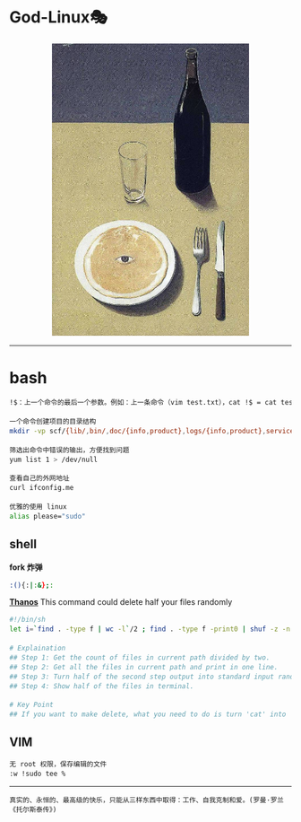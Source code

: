 # God-Linux🎭

<p align="center">
    <a href="https://en.wikipedia.org/wiki/The_Portrait_(Magritte)"><img src="../../../img/运维/Linux/God-Linux.jpg" width="70%"></a>
</p>

---

# bash

``` bash
!$：上一个命令的最后一个参数。例如：上一条命令（vim test.txt），cat !$ = cat test.txt

一个命令创建项目的目录结构
mkdir -vp scf/{lib/,bin/,doc/{info,product},logs/{info,product},service/deploy/{info,product}}

筛选出命令中错误的输出，方便找到问题
yum list 1 > /dev/null

查看自己的外网地址
curl ifconfig.me

优雅的使用 linux
alias please="sudo"
```

## shell

**fork 炸弹**
```bash
:(){:|:&};:
```

**[Thanos](https://github.com/hotvulcan/Thanos.sh)**
This command could delete half your files randomly
```bash
#!/bin/sh
let i=`find . -type f | wc -l`/2 ; find . -type f -print0 | shuf -z -n $i | xargs -0 -- cat

# Explaination
## Step 1: Get the count of files in current path divided by two.
## Step 2: Get all the files in current path and print in one line.
## Step 3: Turn half of the second step output into standard input randomly.
## Step 4: Show half of the files in terminal.

# Key Point
## If you want to make delete, what you need to do is turn 'cat' into 'rm'.
```

## VIM

``` bash
无 root 权限，保存编辑的文件
:w !sudo tee %
```

---

`真实的、永恒的、最高级的快乐，只能从三样东西中取得：工作、自我克制和爱。(罗曼·罗兰《托尔斯泰传》) `